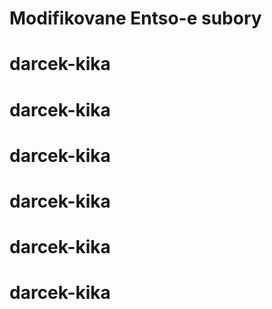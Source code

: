 # Modifikovane Entso-e subory
# darcek-kika
# darcek-kika
# darcek-kika
# darcek-kika
# darcek-kika
# darcek-kika
